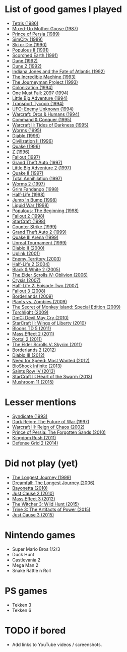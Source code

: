 # List of good games I played
 - [Tetris (1986)](https://en.wikipedia.org/wiki/Tetris)
 - [Mixed-Up Mother Goose (1987)](https://en.wikipedia.org/wiki/Mixed-Up_Mother_Goose)
 - [Prince of Persia (1989)](https://en.wikipedia.org/wiki/Prince_of_Persia_(1989_video_game))
 - [SimCity (1989)](https://en.wikipedia.org/wiki/SimCity_(1989_video_game))
 - [Ski or Die (1990)](https://en.wikipedia.org/wiki/Ski_or_Die)
 - [Populous II (1991)](https://en.wikipedia.org/wiki/Populous_II:_Trials_of_the_Olympian_Gods)
 - [Scorched Earth (1991)](https://en.wikipedia.org/wiki/Scorched_Earth_(video_game))
 - [Dune (1992)](https://en.wikipedia.org/wiki/Dune_(video_game))
 - [Dune 2 (1992)](https://en.wikipedia.org/wiki/Dune_II)
 - [Indiana Jones and the Fate of Atlantis (1992)](https://en.wikipedia.org/wiki/Indiana_Jones_and_the_Fate_of_Atlantis)
 - [The Incredible Machine (1993)](https://en.wikipedia.org/wiki/The_Incredible_Machine_(series)#The_Incredible_Machine)
 - [The Journeyman Project (1993)](https://en.wikipedia.org/wiki/The_Journeyman_Project)
 - [Colonization (1994)](https://en.wikipedia.org/wiki/Sid_Meier%27s_Colonization)
 - [One Must Fall: 2097 (1994)](https://en.wikipedia.org/wiki/One_Must_Fall:_2097)
 - [Little Big Adventure (1994)](https://en.wikipedia.org/wiki/Little_Big_Adventure)
 - [Transport Tycoon (1994)](https://en.wikipedia.org/wiki/Transport_Tycoon)
 - [UFO: Enemy Unknown (1994)](https://en.wikipedia.org/wiki/UFO:_Enemy_Unknown)
 - [Warcraft: Orcs & Humans (1994)](https://en.wikipedia.org/wiki/Warcraft:_Orcs_%26_Humans)
 - [Command & Conquer (1995)](https://en.wikipedia.org/wiki/Command_%26_Conquer_(1995_video_game))
 - [Warcraft II: Tides of Darkness (1995)](https://en.wikipedia.org/wiki/Warcraft_II:_Tides_of_Darkness)
 - [Worms (1995)](https://en.wikipedia.org/wiki/Worms_(1995_video_game))
 - [Diablo (1996)](https://en.wikipedia.org/wiki/Diablo_(video_game))
 - [Civilization II (1996)](https://en.wikipedia.org/wiki/Civilization_II)
 - [Quake (1996)](https://en.wikipedia.org/wiki/Quake_(video_game))
 - [Z (1996)](https://en.wikipedia.org/wiki/Z_(video_game))
 - [Fallout (1997)](https://en.wikipedia.org/wiki/Fallout_(video_game))
 - [Grand Theft Auto (1997)](https://en.wikipedia.org/wiki/Grand_Theft_Auto_(video_game))
 - [Little Big Adventure 2 (1997)](https://en.wikipedia.org/wiki/Little_Big_Adventure_2)
 - [Quake II (1997)](https://en.wikipedia.org/wiki/Quake_II)
 - [Total Annihilation (1997)](https://en.wikipedia.org/wiki/Total_Annihilation)
 - [Worms 2 (1997)](https://en.wikipedia.org/wiki/Worms_2)
 - [Grim Fandango (1998)](https://en.wikipedia.org/wiki/Grim_Fandango)
 - [Half-Life (1998)](https://en.wikipedia.org/wiki/Half-Life_(video_game))
 - [Jump 'n Bump (1998)](https://en.wikipedia.org/wiki/Jump_%27n_Bump)
 - [Liquid War (1998)](https://en.wikipedia.org/wiki/Liquid_War)
 - [Populous: The Beginning (1998)](https://en.wikipedia.org/wiki/Populous:_The_Beginning)
 - [Fallout 2 (1998)](https://en.wikipedia.org/wiki/Fallout_2)
 - [StarCraft (1998)](https://en.wikipedia.org/wiki/StarCraft)
 - [Counter Strike (1999)](https://en.wikipedia.org/wiki/Counter-Strike)
 - [Grand Theft Auto 2 (1999)](https://en.wikipedia.org/wiki/Grand_Theft_Auto_2)
 - [Quake III Arena (1999)](https://en.wikipedia.org/wiki/Quake_III_Arena)
 - [Unreal Tournament (1999)](https://en.wikipedia.org/wiki/Unreal_Tournament)
 - [Diablo II (2000)](https://en.wikipedia.org/wiki/Diablo_II)
 - [Uplink (2001)](https://en.wikipedia.org/wiki/Uplink_(video_game))
 - [Enemy Territory (2003)](https://en.wikipedia.org/wiki/Wolfenstein:_Enemy_Territory)
 - [Half-Life 2 (2004)](https://en.wikipedia.org/wiki/Half-Life_2)
 - [Black & White 2 (2005)](https://en.wikipedia.org/wiki/Black_%26_White_2)
 - [The Elder Scrolls IV: Oblivion (2006)](https://en.wikipedia.org/wiki/The_Elder_Scrolls_IV:_Oblivion)
 - [Crysis (2007)](https://en.wikipedia.org/wiki/Crysis)
 - [Half-Life 2: Episode Two (2007)](https://en.wikipedia.org/wiki/Half-Life_2:_Episode_Two)
 - [Fallout 3 (2008)](https://en.wikipedia.org/wiki/Fallout_3)
 - [Borderlands (2009)](https://en.wikipedia.org/wiki/Borderlands_(video_game))
 - [Plants vs. Zombies (2009)](https://en.wikipedia.org/wiki/Plants_vs._Zombies)
 - [The Secret of Monkey Island: Special Edition (2009)](https://en.wikipedia.org/wiki/The_Secret_of_Monkey_Island)
 - [Torchlight (2009)](https://en.wikipedia.org/wiki/Torchlight)
 - [DmC: Devil May Cry (2010)](https://en.wikipedia.org/wiki/DmC:_Devil_May_Cry)
 - [StarCraft II: Wings of Liberty (2010)](https://en.wikipedia.org/wiki/StarCraft_II:_Wings_of_Liberty)
 - [Bloons TD 5 (2011)](https://en.wikipedia.org/wiki/Bloons_Tower_Defense#Bloons_TD_5)
 - [Mass Effect 2 (2011)](https://en.wikipedia.org/wiki/Mass_Effect_2)
 - [Portal 2 (2011)](https://en.wikipedia.org/wiki/Portal_2)
 - [The Elder Scrolls V: Skyrim (2011)](https://en.wikipedia.org/wiki/The_Elder_Scrolls_V:_Skyrim)
 - [Borderlands 2 (2012)](https://en.wikipedia.org/wiki/Borderlands_2)
 - [Diablo III (2012)](https://en.wikipedia.org/wiki/Diablo_III)
 - [Need for Speed: Most Wanted (2012)](https://en.wikipedia.org/wiki/Need_for_Speed:_Most_Wanted_(2012_video_game))
 - [BioShock Infinite (2013)](https://en.wikipedia.org/wiki/BioShock_Infinite)
 - [Saints Row IV (2013)](https://en.wikipedia.org/wiki/Saints_Row_IV)
 - [StarCraft II: Heart of the Swarm (2013)](https://en.wikipedia.org/wiki/StarCraft_II:_Heart_of_the_Swarm)
 - [Mushroom 11 (2015)](https://en.wikipedia.org/wiki/Mushroom_11)

# Lesser mentions
 - [Syndicate (1993)](https://en.wikipedia.org/wiki/Syndicate_(series))
 - [Dark Reign: The Future of War (1997)](https://en.wikipedia.org/wiki/Dark_Reign:_The_Future_of_War)
 - [Warcraft III: Reign of Chaos (2002)](https://en.wikipedia.org/wiki/Warcraft_III:_Reign_of_Chaos)
 - [Prince of Persia: The Forgotten Sands (2010)](https://en.wikipedia.org/wiki/Prince_of_Persia:_The_Forgotten_Sands)
 - [Kingdom Rush (2011)](https://en.wikipedia.org/wiki/Kingdom_Rush)
 - [Defense Grid 2 (2014)](https://en.wikipedia.org/wiki/Defense_Grid_2)

# Did not play (yet)
 - [The Longest Journey (1999)](https://en.wikipedia.org/wiki/The_Longest_Journey)
 - [Dreamfall: The Longest Journey (2006)](https://en.wikipedia.org/wiki/Dreamfall:_The_Longest_Journey)
 - [Bayonetta (2010)](https://en.wikipedia.org/wiki/Bayonetta)
 - [Just Cause 2 (2010)](https://en.wikipedia.org/wiki/Just_Cause_2)
 - [Mass Effect 3 (2012)](https://en.wikipedia.org/wiki/Mass_Effect_3)
 - [The Witcher 3: Wild Hunt (2015)](https://en.wikipedia.org/wiki/The_Witcher_3:_Wild_Hunt)
 - [Trine 3: The Artifacts of Power (2015)](https://en.wikipedia.org/wiki/Trine_3:_The_Artifacts_of_Power)
 - [Just Cause 3 (2015)](https://en.wikipedia.org/wiki/Just_Cause_3)

# Nintendo games
 - Super Mario Bros 1/2/3
 - Duck Hunt
 - Castlevania 2
 - Mega Man 2
 - Snake Rattle n Roll

# PS games
 - Tekken 3
 - Tekken 6

# TODO if bored
 - Add links to YouTube videos / screenshots.
